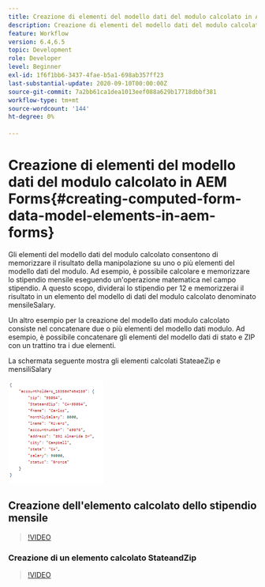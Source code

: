 ```yaml
---
title: Creazione di elementi del modello dati del modulo calcolato in AEM Forms
description: Creazione di elementi del modello dati del modulo calcolato
feature: Workflow
version: 6.4,6.5
topic: Development
role: Developer
level: Beginner
exl-id: 1f6f1bb6-3437-4fae-b5a1-698ab357ff23
last-substantial-update: 2020-09-10T00:00:00Z
source-git-commit: 7a2bb61ca1dea1013eef088a629b17718dbbf381
workflow-type: tm+mt
source-wordcount: '144'
ht-degree: 0%

---
```


# Creazione di elementi del modello dati del modulo calcolato in AEM Forms{#creating-computed-form-data-model-elements-in-aem-forms}

Gli elementi del modello dati del modulo calcolato consentono di memorizzare il risultato della manipolazione su uno o più elementi del modello dati del modulo. Ad esempio, è possibile calcolare e memorizzare lo stipendio mensile eseguendo un&#39;operazione matematica nel campo stipendio. A questo scopo, dividerai lo stipendio per 12 e memorizzerai il risultato in un elemento del modello di dati del modulo calcolato denominato mensileSalary.

Un altro esempio per la creazione del modello dati modulo calcolato consiste nel concatenare due o più elementi del modello dati modulo. Ad esempio, è possibile concatenare gli elementi del modello dati di stato e ZIP con un trattino tra i due elementi.

La schermata seguente mostra gli elementi calcolati StateaeZip e mensiliSalary

![computedfdmelement](assets/computedfdmelement.gif)

## Creazione dell&#39;elemento calcolato dello stipendio mensile

>[!VIDEO](https://video.tv.adobe.com/v/23855?quality=9&learn=on)

### Creazione di un elemento calcolato StateandZip

>[!VIDEO](https://video.tv.adobe.com/v/23856/?quality=9&learn=on)
